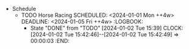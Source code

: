 - Schedule
	- TODO Horse Racing
	  SCHEDULED: <2024-01-01 Mon ++4w>
	  DEADLINE: <2024-01-05 Fri ++4w>
	  :LOGBOOK:
	  * State "DONE" from "TODO" [2024-01-02 Tue 15:39]
	  CLOCK: [2024-01-02 Tue 15:42:46]--[2024-01-02 Tue 15:42:49] =>  00:00:03
	  :END: